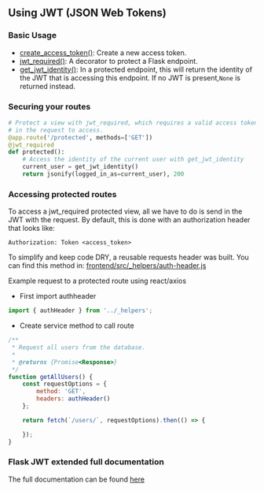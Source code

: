## Using JWT (JSON Web Tokens)

### Basic Usage
- [create_access_token()](https://flask-jwt-extended.readthedocs.io/en/latest/api.html#flask_jwt_extended.create_access_token): Create a new access token.
- [jwt_required()](https://flask-jwt-extended.readthedocs.io/en/latest/api.html#flask_jwt_extended.jwt_required): A decorator to protect a Flask endpoint.
- [get_jwt_identity()](https://flask-jwt-extended.readthedocs.io/en/latest/api.html#flask_jwt_extended.get_jwt_identity): In a protected endpoint, this will return the identity of the JWT that is accessing this endpoint. If no JWT is present,`None` is returned instead.


### Securing your routes

```python
# Protect a view with jwt_required, which requires a valid access token
# in the request to access.
@app.route('/protected', methods=['GET'])
@jwt_required
def protected():
    # Access the identity of the current user with get_jwt_identity
    current_user = get_jwt_identity()
    return jsonify(logged_in_as=current_user), 200
```

### Accessing protected routes
To access a jwt_required protected view, all we have to do is send in the JWT with the request. By default, this is done with an authorization header that looks like:

```
Authorization: Token <access_token>
```

To simplify and keep code DRY, a reusable requests header was built. You can find this method in: [frontend/src/_helpers/auth-header.js](https://github.com/LibreFoodPantry/BEAR-Necessities-Market/tree/master/frontend/src/_helpers/auth-header.js)

Example request to a protected route using react/axios

- First import authheader

```js
import { authHeader } from '../_helpers';
```

- Create service method to call route

```js
/**
 * Request all users from the database.
 *
 * @returns {Promise<Response>}
 */
function getAllUsers() {
    const requestOptions = {
        method: 'GET',
        headers: authHeader()
    };

    return fetch(`/users/`, requestOptions).then(() => {

    });
}
```

### Flask JWT extended full documentation

The full documentation can be found [here](https://flask-jwt-extended.readthedocs.io/en/latest/)
